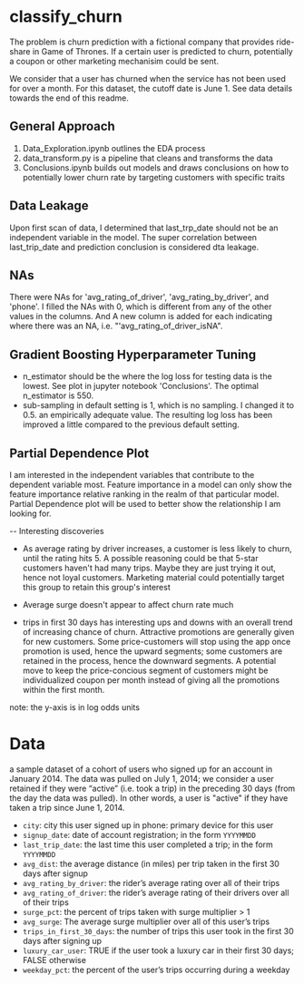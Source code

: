 # classify_churn

The problem is churn prediction with a fictional company that provides ride-share in Game of Thrones. If a certain user is predicted to churn, potentially a coupon or other marketing mechanisim could be sent.

We consider that a user has churned when the service has not been used for over a month. For this dataset, the cutoff date is June 1. See data details towards the end of this readme.

## General Approach
1. Data_Exploration.ipynb outlines the EDA process
2. data_transform.py is a pipeline that cleans and transforms the data
3. Conclusions.ipynb builds out models and draws conclusions on how to potentially lower churn rate by targeting customers with specific traits

## Data Leakage
Upon first scan of data, I determined that last_trp_date should not be an independent variable in the model. The super correlation between last_trip_date and prediction conclusion is considered dta leakage.

## NAs
There were NAs for 'avg_rating_of_driver', 'avg_rating_by_driver', and 'phone'. I filled the NAs with 0, which is different from any of the other values in the columns. And A new column is added for each indicating where there was an NA, i.e. "'avg_rating_of_driver_isNA".

## Gradient Boosting Hyperparameter Tuning
 - n_estimator should be the where the log loss for testing data is the lowest. 
 See plot in jupyter notebook 'Conclusions'. The optimal n_estimator is 550.
 - sub-sampling in default setting is 1, which is no sampling. I changed it to 0.5. an empirically adequate value. 
 The resulting log loss has been improved a little compared to the previous default setting.

## Partial Dependence Plot
I am interested in the independent variables that contribute to the dependent variable most. Feature importance in a model can only show the feature importance relative ranking in the realm of that particular model. Partial Dependence plot will be used to better show the relationship I am looking for.

-- Interesting discoveries
- As average rating by driver increases, a customer is less likely to churn, until the rating hits 5. A possible reasoning could be that 5-star customers haven't had many trips. Maybe they are just trying it out, hence not loyal customers. Marketing material could potentially target this group to retain this group's interest

- Average surge doesn't appear to affect churn rate much
- trips in first 30 days has interesting ups and downs with an overall trend of increasing chance of churn. Attractive promotions are generally given for new customers. Some price-customers will stop using the app once promotion is used, hence the upward segments; some customers are retained in the process, hence the downward segments. A potential move to keep the price-concious segment of customers might be individualized coupon per month instead of giving all the promotions within the first month. 

note: the y-axis is in log odds units

# Data
a sample dataset of a cohort of users who signed up for an account in January 2014. The data was pulled on July
1, 2014; we consider a user retained if they were “active” (i.e. took a trip) in the preceding 30 days (from the day the data was pulled). In other words, a user is "active" if they have taken a trip since June 1, 2014.

- `city`: city this user signed up in phone: primary device for this user
- `signup_date`: date of account registration; in the form `YYYYMMDD`
- `last_trip_date`: the last time this user completed a trip; in the form `YYYYMMDD`
- `avg_dist`: the average distance (in miles) per trip taken in the first 30 days after signup
- `avg_rating_by_driver`: the rider’s average rating over all of their trips 
- `avg_rating_of_driver`: the rider’s average rating of their drivers over all of their trips 
- `surge_pct`: the percent of trips taken with surge multiplier > 1 
- `avg_surge`: The average surge multiplier over all of this user’s trips 
- `trips_in_first_30_days`: the number of trips this user took in the first 30 days after signing up 
- `luxury_car_user`: TRUE if the user took a luxury car in their first 30 days; FALSE otherwise 
- `weekday_pct`: the percent of the user’s trips occurring during a weekday





